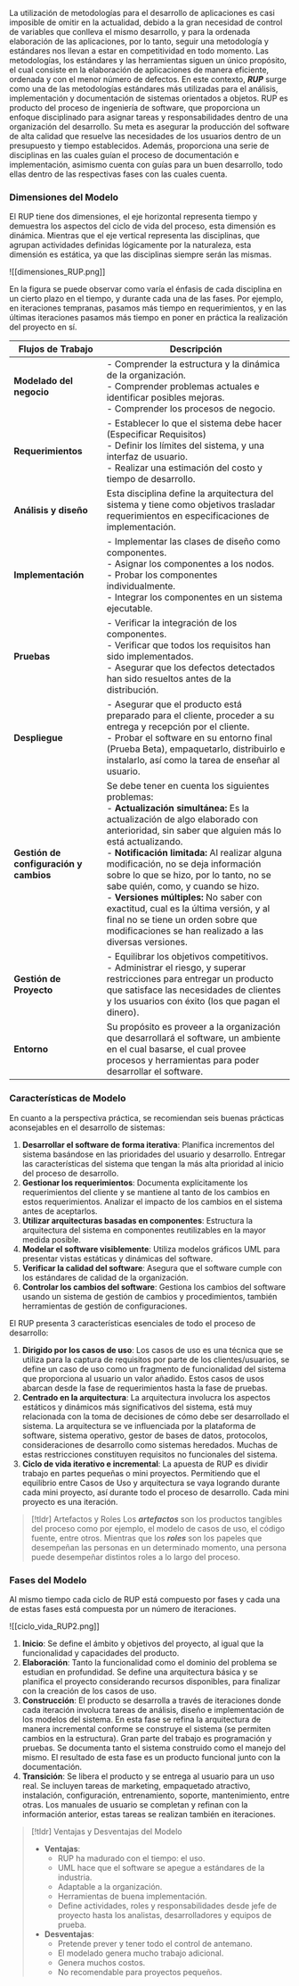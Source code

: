 La utilización de metodologías para el desarrollo de aplicaciones es casi imposible de omitir en la actualidad, debido a la gran necesidad de control de variables que conlleva el mismo desarrollo, y para la ordenada elaboración de las aplicaciones, por lo tanto, seguir una metodología y estándares nos llevan a estar en competitividad en todo momento. Las metodologías, los estándares y las herramientas siguen un único propósito, el cual consiste en la elaboración de aplicaciones de manera eficiente, ordenada y con el menor número de defectos.
En este contexto, ***RUP*** surge como una de las metodologías estándares más utilizadas para el análisis, implementación y documentación de sistemas orientados a objetos.
RUP es producto del proceso de ingeniería de software, que proporciona un enfoque disciplinado para asignar tareas y responsabilidades dentro de una organización del desarrollo. Su meta es asegurar la producción del software de alta calidad que resuelve las necesidades de los usuarios dentro de un presupuesto y tiempo establecidos. Además, proporciona una serie de disciplinas en las cuales guían el proceso de documentación e implementación, asimismo cuenta con guías para un buen desarrollo, todo ellas dentro de las respectivas fases con las cuales cuenta.

### Dimensiones del Modelo

El RUP tiene dos dimensiones, el eje horizontal representa tiempo y demuestra los aspectos del ciclo de vida del proceso, esta dimensión es dinámica. Mientras que el eje vertical representa las disciplinas, que agrupan actividades definidas lógicamente por la naturaleza, esta dimensión es estática, ya que las disciplinas siempre serán las mismas.

![[dimensiones_RUP.png]]

En la figura se puede observar como varía el énfasis de cada disciplina en un cierto plazo en el tiempo, y durante cada una de las fases. Por ejemplo, en iteraciones tempranas, pasamos más tiempo en requerimientos, y en las últimas iteraciones pasamos más tiempo en poner en práctica la realización del proyecto en sí. 

| Flujos de Trabajo                      | Descripción                                                                                                                                                                                                                                                                                                                                                                                                                                                                                                                                               |
| -------------------------------------- | --------------------------------------------------------------------------------------------------------------------------------------------------------------------------------------------------------------------------------------------------------------------------------------------------------------------------------------------------------------------------------------------------------------------------------------------------------------------------------------------------------------------------------------------------------- |
| **Modelado del negocio**               | - Comprender la estructura y la dinámica de la organización. <br>- Comprender problemas actuales e identificar posibles mejoras. <br>- Comprender los procesos de negocio.                                                                                                                                                                                                                                                                                                                                                                                |
| **Requerimientos**                     | - Establecer lo que el sistema debe hacer (Especificar Requisitos) <br>- Definir los límites del sistema, y una interfaz de usuario. <br>- Realizar una estimación del costo y tiempo de desarrollo.                                                                                                                                                                                                                                                                                                                                                      |
| **Análisis y diseño**                  | Esta disciplina define la arquitectura del sistema y tiene como objetivos trasladar requerimientos en especificaciones de implementación.                                                                                                                                                                                                                                                                                                                                                                                                                 |
| **Implementación**                     | - Implementar las clases de diseño como componentes.<br>- Asignar los componentes a los nodos.<br>- Probar los componentes individualmente.<br>- Integrar los componentes en un sistema ejecutable.                                                                                                                                                                                                                                                                                                                                                       |
| **Pruebas**                            | - Verificar la integración de los componentes.<br>- Verificar que todos los requisitos han sido implementados.<br>- Asegurar que los defectos detectados han sido resueltos antes de la distribución.                                                                                                                                                                                                                                                                                                                                                     |
| **Despliegue**                         | - Asegurar que el producto está preparado para el cliente, proceder a su entrega y recepción por el cliente.<br>- Probar el software en su entorno final (Prueba Beta), empaquetarlo, distribuirlo e instalarlo, así como la tarea de enseñar al usuario.                                                                                                                                                                                                                                                                                                 |
| **Gestión de configuración y cambios** | Se debe tener en cuenta los siguientes problemas:<br>- **Actualización simultánea:** Es la actualización de algo elaborado con anterioridad, sin saber que alguien más lo está actualizando. <br>- **Notificación limitada:** Al realizar alguna modificación, no se deja información sobre lo que se hizo, por lo tanto, no se sabe quién, como, y cuando se hizo. <br>- **Versiones múltiples:** No saber con exactitud, cual es la última versión, y al final no se tiene un orden sobre que modificaciones se han realizado a las diversas versiones. |
| **Gestión de Proyecto**                | - Equilibrar los objetivos competitivos. <br>- Administrar el riesgo, y superar restricciones para entregar un producto que satisface las necesidades de clientes y los usuarios con éxito (los que pagan el dinero).                                                                                                                                                                                                                                                                                                                                     |
| **Entorno**                            | Su propósito es proveer a la organización que desarrollará el software, un ambiente en el cual basarse, el cual provee procesos y herramientas para poder desarrollar el software.                                                                                                                                                                                                                                                                                                                                                                        |

### Características de Modelo

En cuanto a la perspectiva práctica, se recomiendan seis buenas prácticas aconsejables en el desarrollo de sistemas:

1. **Desarrollar el software de forma iterativa**: Planifica incrementos del sistema basándose en las prioridades del usuario y desarrollo. Entregar las características del sistema que tengan la más alta prioridad al inicio del proceso de desarrollo. 
2. **Gestionar los requerimientos**: Documenta explícitamente los requerimientos del cliente y se mantiene al tanto de los cambios en estos requerimientos. Analizar el impacto de los cambios en el sistema antes de aceptarlos.
3. **Utilizar arquitecturas basadas en componentes**: Estructura la arquitectura del sistema en componentes reutilizables en la mayor medida posible.
4. **Modelar el software visiblemente**: Utiliza modelos gráficos UML para presentar vistas estáticas y dinámicas del software. 
5. **Verificar la calidad del software**: Asegura que el software cumple con los estándares de calidad de la organización.
6. **Controlar los cambios del software**: Gestiona los cambios del software usando un sistema de gestión de cambios y procedimientos, también herramientas de gestión de configuraciones. 

El RUP presenta 3 características esenciales de todo el proceso de desarrollo:

1. **Dirigido por los casos de uso**: Los casos de uso es una técnica que se utiliza para la captura de requisitos por parte de los clientes/usuarios, se define un caso de uso como un fragmento de funcionalidad del sistema que proporciona al usuario un valor añadido. Estos casos de usos abarcan desde la fase de requerimientos hasta la fase de pruebas.
2. **Centrado en la arquitectura**: La arquitectura involucra los aspectos estáticos y dinámicos más significativos del sistema, está muy relacionada con la toma de decisiones de cómo debe ser desarrollado el sistema. La arquitectura se ve influenciada por la plataforma de software, sistema operativo, gestor de bases de datos, protocolos, consideraciones de desarrollo como sistemas heredados. Muchas de estas restricciones constituyen requisitos no funcionales del sistema. 
3. **Ciclo de vida iterativo e incremental**: La apuesta de RUP es dividir trabajo en partes pequeñas o mini proyectos. Permitiendo que el equilibrio entre Casos de Uso y arquitectura se vaya logrando durante cada mini proyecto, así durante todo el proceso de desarrollo. Cada mini proyecto es una iteración.

>[!tldr] Artefactos y Roles
>Los ***artefactos*** son los productos tangibles del proceso como por ejemplo, el modelo de casos de uso, el código fuente, entre otros. Mientras que los ***roles*** son los papeles que desempeñan las personas en un determinado momento, una persona puede desempeñar distintos roles a lo largo del proceso.

### Fases del Modelo

Al mismo tiempo cada ciclo de RUP está compuesto por fases y cada una de estas fases está compuesta por un número de iteraciones.

![[ciclo_vida_RUP2.png]]


1. **Inicio**: Se define el ámbito y objetivos del proyecto, al igual que la funcionalidad y capacidades del producto.
2. **Elaboración**: Tanto la funcionalidad como el dominio del problema se estudian en profundidad. Se define una arquitectura básica y se planifica el proyecto considerando recursos disponibles, para finalizar con la creación de los casos de uso.
3. **Construcción**: El producto se desarrolla a través de iteraciones donde cada iteración involucra tareas de análisis, diseño e implementación de los modelos del sistema. En esta fase se refina la arquitectura de manera incremental conforme se construye el sistema (se permiten cambios en la estructura). Gran parte del trabajo es programación y pruebas. Se documenta tanto el sistema construido como el manejo del mismo. El resultado de esta fase es un producto funcional junto con la documentación.
4. **Transición**: Se libera el producto y se entrega al usuario para un uso real. Se incluyen tareas de marketing, empaquetado atractivo, instalación, configuración, entrenamiento, soporte, mantenimiento, entre otras. Los manuales de usuario se completan y refinan con la información anterior, estas tareas se realizan también en iteraciones.

>[!tldr] Ventajas y Desventajas del Modelo
>- **Ventajas**:
>	- RUP ha madurado con el tiempo: el uso. 
>	- UML hace que el software se apegue a estándares de la industria. 
>	- Adaptable a la organización. 
>	- Herramientas de buena implementación. 
>	- Define actividades, roles y responsabilidades desde jefe de proyecto hasta los analistas, desarrolladores y equipos de prueba.
>- **Desventajas**:
>	- Pretende prever y tener todo el control de antemano. 
>	- El modelado genera mucho trabajo adicional. 
>	- Genera muchos costos.
>	- No recomendable para proyectos pequeños.
